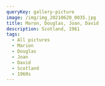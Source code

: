 ```yaml
---
queryKey: gallery-picture
image: /img/img_20210620_0035.jpg
title: Maron, Douglas, Joan, David
description: Scotland, 1961
tags:
  - All pictures
  - Marion
  - Douglas
  - Joan
  - David
  - Scotland
  - 1960s
---
```

